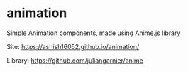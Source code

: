 # animation
Simple Animation components, made using Anime.js library

Site: https://ashish16052.github.io/animation/

Library: https://github.com/juliangarnier/anime
